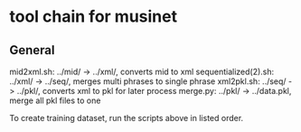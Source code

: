 # tool chain for musinet

## General
mid2xml.sh: ../mid/ -> ../xml/, converts mid to xml
sequentialized(2).sh: ../xml/ -> ../seq/, merges multi phrases to single phrase
xml2pkl.sh: ../seq/ -> ../pkl/, converts xml to pkl for later process
merge.py: ../pkl/ -> ../data.pkl, merge all pkl files to one

To create training dataset, run the scripts above in listed order.

